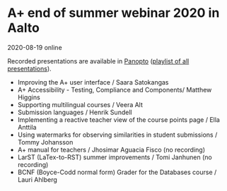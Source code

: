 # A+ end of summer webinar 2020 in Aalto

2020-08-19 online

Recorded presentations are available in
[Panopto](https://aalto.cloud.panopto.eu/Panopto/Pages/Sessions/List.aspx?folderID=53f1b55a-0cb3-4c71-8302-abbf00c1a6d2)
([playlist of all presentations](https://aalto.cloud.panopto.eu/Panopto/Pages/Viewer.aspx?pid=b7c486e5-7b2f-4e7e-a0c3-ac1c00c8f53e)).

* Improving the A+ user interface / Saara Satokangas
* A+ Accessibility - Testing, Compliance and Components/ Matthew Higgins
* Supporting multilingual courses / Veera Alt
* Submission languages / Henrik Sundell
* Implementing a reactive teacher view of the course points page / Ella Anttila
* Using watermarks for observing similarities in student submissions / Tommy Johansson
* A+ manual for teachers / Jhosimar Aguacia Fisco (no recording)
* LarST (LaTex-to-RST) summer improvements / Tomi Janhunen (no recording)
* BCNF (Boyce-Codd normal form) Grader for the Databases course / Lauri Ahlberg
